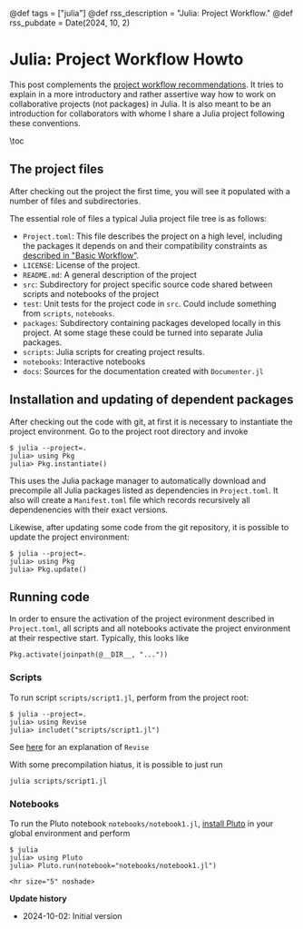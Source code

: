 @def tags = ["julia"]
@def rss_description = "Julia: Project Workflow."
@def rss_pubdate = Date(2024, 10, 2)

# Julia: Project Workflow Howto

This post complements the [project workflow recommendations](/julia/project-workflow).
It tries to explain in a more introductory and rather assertive way how to work  on collaborative projects (not packages) in Julia. It is also meant to be an introduction for  collaborators with whome I share a Julia project following these conventions.

\toc 

## The project files
After checking out the project the first time, you will see it populated with a number of files and subdirectories.

The essential role of files a typical Julia project file tree is as follows:
- `Project.toml`: This file describes the project on a high level, including the packages it depends on and their compatibility constraints as [described in "Basic Workflow"](/julia/basic-workflow/#record_your_project_dependencies_in_reproducible_environments).
- `LICENSE`: License of the project.
- `README.md`: A general description of the project
- `src`: Subdirectory for project specific source code shared between scripts and notebooks of the project
- `test`: Unit tests for the project code in `src`. Could include something from `scripts`, `notebooks`.
- `packages`: Subdirectory containing packages developed locally in this project. At some stage these could be turned into separate Julia packages.
- `scripts`: Julia scripts for creating project results. 
- `notebooks`: Interactive notebooks
- `docs`:  Sources for the documentation created with `Documenter.jl`

## Installation and updating of dependent packages
After checking out the code with git, at first it is necessary to instantiate the project environment. Go to the project root directory and invoke
```
$ julia --project=.
julia> using Pkg
julia> Pkg.instantiate()
```
This uses the Julia package manager to automatically download and precompile all Julia packages listed as dependencies in  `Project.toml`. 
It also will create a `Manifest.toml` file which records recursively all dependenencies with their exact versions.

Likewise, after updating some code from the git repository, it is possible to update the project environment:

```
$ julia --project=.
julia> using Pkg
julia> Pkg.update()
```

## Running code
In order to ensure the activation of the project evironment described in `Project.toml`, all scripts and all notebooks
activate the project environment at their respective start. Typically, this looks like
```
Pkg.activate(joinpath(@__DIR__, "..."))
```

### Scripts
To run script `scripts/script1.jl`, perform from the project root:
```
$ julia --project=.
julia> using Revise
julia> includet("scripts/script1.jl")
```
See [here](/julia/basic-workflow/#use_revisejl_to_reload_modified_code) for an explanation of `Revise`

With some precompilation hiatus, it is possible to just run
```
julia scripts/script1.jl
```

### Notebooks
To run the Pluto notebook `notebooks/notebook1.jl`, [install Pluto](https://plutojl.org) in your global environment and perform

```
$ julia 
julia> using Pluto
julia> Pluto.run(notebook="notebooks/notebook1.jl")
```

~~~
<hr size="5" noshade>
~~~
__Update history__
- 2024-10-02: Initial version 
